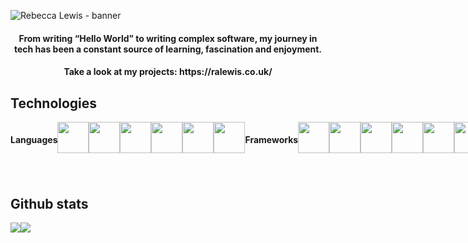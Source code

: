 
![Rebecca Lewis - banner](https://github.com/Beckibuzz93/Beckibuzz93/assets/45924345/ac2ddcb4-998b-46be-aec7-03caf1ded718)

<h4 align="center">From writing “Hello World” to writing complex software, my journey in tech has been a constant source of learning, fascination and enjoyment.</h4> 
<h4 align="center"> Take a look at my projects: https://ralewis.co.uk/ </h4>

<h2 align="left"> Technologies </h2>
<div align="left" style="display: flex; flex-direction: row;">
  <h4> Languages </h4>
  <img height="50" width="50" src="https://cdn.simpleicons.org/html5/#E34F26" />
  <img height="50" width="50" src="https://cdn.simpleicons.org/css3/#1572B6" />
  <img height="50" width="50" src="https://cdn.simpleicons.org/javascript/#F7DF1E" />
  <img height="50" width="50" src="https://cdn.simpleicons.org/nodedotjs/#339933" />
  <img height="50" width="50" src="https://cdn.simpleicons.org/python/#3776AB" />
  <img height="50" width="50" src="https://cdn.simpleicons.org/php/#777BB4" />
  
  <h4>Frameworks</h4>
  <img height="50" width="50" src="https://cdn.simpleicons.org/p5dotjs/#ED225D" />
  <img height="50" width="50" src="https://cdn.simpleicons.org/react/#61DAFB" />
  <img height="50" width="50" src="https://cdn.simpleicons.org/jest/#C21325" />
  <img height="50" width="50" src="https://cdn.simpleicons.org/express/#000000" />
  <img height="50" width="50" src="https://cdn.simpleicons.org/flask/#000000" />
  <img height="50" width="50" src="https://cdn.simpleicons.org/bootstrap/#7952B3" />
  
  <h4>Databases</h4>
  <img height="50" width="50" src="https://cdn.simpleicons.org/postgresql/#4169E1" />
  <img height="50" width="50" src="https://cdn.simpleicons.org/mongodb/#47A248" />
  <img height="50" width="50" src="https://cdn.simpleicons.org/phpmyadmin/#6C78AF" />
  
  
  <h4> Tools & Other</h4>
   <img height="50" width="50" src="https://cdn.simpleicons.org/npm/#CB3837" />
   <img height="50" width="50" src="https://cdn.simpleicons.org/xampp/#FB7A24" />
   <img height="50" width="50" src="https://cdn.simpleicons.org/raspberrypi/#A22846" />
</div>

<h2 align="left"> Github stats </h2>
<div align="left" style="display: flex; flex-direction: row;">
  <img src="https://github-readme-stats.vercel.app/api/top-langs/?username=Beckibuzz93&layout=donut&theme=radical" />
  <img src="https://github-readme-stats.vercel.app/api?username=Beckibuzz93&show_icons=true&theme=radical" />
</div>
